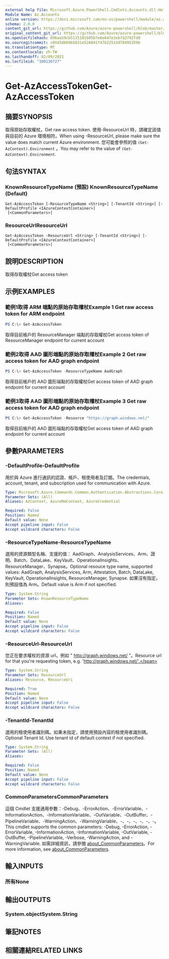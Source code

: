 ```yaml
---
external help file: Microsoft.Azure.PowerShell.Cmdlets.Accounts.dll-Help.xml
Module Name: Az.Accounts
online version: https://docs.microsoft.com/en-us/powershell/module/az.accounts/get-azaccesstoken
schema: 2.0.0
content_git_url: https://github.com/Azure/azure-powershell/blob/master/src/Accounts/Accounts/help/Get-AzAccessToken.md
original_content_git_url: https://github.com/Azure/azure-powershell/blob/master/src/Accounts/Accounts/help/Get-AzAccessToken.md
ms.openlocfilehash: 696ae59cb5115181605b7e6e647e2eb7d2792fd8
ms.sourcegitcommit: c05d3d669b5631e526841f47b22513d78495350b
ms.translationtype: MT
ms.contentlocale: zh-TW
ms.lasthandoff: 02/09/2021
ms.locfileid: "100136727"
---
```

# <span data-ttu-id="baede-101">Get-AzAccessToken</span><span class="sxs-lookup"><span data-stu-id="baede-101">Get-AzAccessToken</span></span>

## <span data-ttu-id="baede-102">摘要</span><span class="sxs-lookup"><span data-stu-id="baede-102">SYNOPSIS</span></span>
<span data-ttu-id="baede-103">取得原始存取權杖。</span><span class="sxs-lookup"><span data-stu-id="baede-103">Get raw access token.</span></span> <span data-ttu-id="baede-104">使用-ResourceUrl 時，請確定該值與目前的 Azure 環境相符。</span><span class="sxs-lookup"><span data-stu-id="baede-104">When using -ResourceUrl, please make sure the value does match current Azure environment.</span></span> <span data-ttu-id="baede-105">您可能會參照的值 `(Get-AzContext).Environment` 。</span><span class="sxs-lookup"><span data-stu-id="baede-105">You may refer to the value of `(Get-AzContext).Environment`.</span></span>

## <span data-ttu-id="baede-106">句法</span><span class="sxs-lookup"><span data-stu-id="baede-106">SYNTAX</span></span>

### <span data-ttu-id="baede-107">KnownResourceTypeName (預設) </span><span class="sxs-lookup"><span data-stu-id="baede-107">KnownResourceTypeName (Default)</span></span>
```
Get-AzAccessToken [-ResourceTypeName <String>] [-TenantId <String>] [-DefaultProfile <IAzureContextContainer>]
 [<CommonParameters>]
```

### <span data-ttu-id="baede-108">ResourceUrl</span><span class="sxs-lookup"><span data-stu-id="baede-108">ResourceUrl</span></span>
```
Get-AzAccessToken -ResourceUrl <String> [-TenantId <String>] [-DefaultProfile <IAzureContextContainer>]
 [<CommonParameters>]
```

## <span data-ttu-id="baede-109">說明</span><span class="sxs-lookup"><span data-stu-id="baede-109">DESCRIPTION</span></span>
<span data-ttu-id="baede-110">取得存取權杖</span><span class="sxs-lookup"><span data-stu-id="baede-110">Get access token</span></span>

## <span data-ttu-id="baede-111">示例</span><span class="sxs-lookup"><span data-stu-id="baede-111">EXAMPLES</span></span>

### <span data-ttu-id="baede-112">範例1取得 ARM 端點的原始存取權杖</span><span class="sxs-lookup"><span data-stu-id="baede-112">Example 1 Get raw access token for ARM endpoint</span></span>
```powershell
PS C:\> Get-AzAccessToken
```

<span data-ttu-id="baede-113">取得目前帳戶的 ResourceManager 端點的存取權杖</span><span class="sxs-lookup"><span data-stu-id="baede-113">Get access token of ResourceManager endpoint for current account</span></span>

### <span data-ttu-id="baede-114">範例2取得 AAD 圖形端點的原始存取權杖</span><span class="sxs-lookup"><span data-stu-id="baede-114">Example 2 Get raw access token for AAD graph endpoint</span></span>
```powershell
PS C:\> Get-AzAccessToken -ResourceTypeName AadGraph
```

<span data-ttu-id="baede-115">取得目前帳戶的 AAD 圖形端點的存取權杖</span><span class="sxs-lookup"><span data-stu-id="baede-115">Get access token of AAD graph endpoint for current account</span></span>

### <span data-ttu-id="baede-116">範例3取得 AAD 圖形端點的原始存取權杖</span><span class="sxs-lookup"><span data-stu-id="baede-116">Example 3 Get raw access token for AAD graph endpoint</span></span>
```powershell
PS C:\> Get-AzAccessToken -Resource "https://graph.windows.net/"
```

<span data-ttu-id="baede-117">取得目前帳戶的 AAD 圖形端點的存取權杖</span><span class="sxs-lookup"><span data-stu-id="baede-117">Get access token of AAD graph endpoint for current account</span></span>

## <span data-ttu-id="baede-118">參數</span><span class="sxs-lookup"><span data-stu-id="baede-118">PARAMETERS</span></span>

### <span data-ttu-id="baede-119">-DefaultProfile</span><span class="sxs-lookup"><span data-stu-id="baede-119">-DefaultProfile</span></span>
<span data-ttu-id="baede-120">用於與 Azure 進行通訊的認證、帳戶、租使用者及訂閱。</span><span class="sxs-lookup"><span data-stu-id="baede-120">The credentials, account, tenant, and subscription used for communication with Azure.</span></span>

```yaml
Type: Microsoft.Azure.Commands.Common.Authentication.Abstractions.Core.IAzureContextContainer
Parameter Sets: (All)
Aliases: AzContext, AzureRmContext, AzureCredential

Required: False
Position: Named
Default value: None
Accept pipeline input: False
Accept wildcard characters: False
```

### <span data-ttu-id="baede-121">-ResourceTypeName</span><span class="sxs-lookup"><span data-stu-id="baede-121">-ResourceTypeName</span></span>
<span data-ttu-id="baede-122">選用的資源類型名稱、支援的值： AadGraph、AnalysisServices、Arm、證明、Batch、DataLake、KeyVault、OperationalInsights、ResourceManager、Synapse。</span><span class="sxs-lookup"><span data-stu-id="baede-122">Optional resouce type name, supported values: AadGraph, AnalysisServices, Arm, Attestation, Batch, DataLake, KeyVault, OperationalInsights, ResourceManager, Synapse.</span></span> <span data-ttu-id="baede-123">如果沒有指定，則預設值為 Arm。</span><span class="sxs-lookup"><span data-stu-id="baede-123">Default value is Arm if not specified.</span></span>

```yaml
Type: System.String
Parameter Sets: KnownResourceTypeName
Aliases:

Required: False
Position: Named
Default value: None
Accept pipeline input: False
Accept wildcard characters: False
```

### <span data-ttu-id="baede-124">-ResourceUrl</span><span class="sxs-lookup"><span data-stu-id="baede-124">-ResourceUrl</span></span>
<span data-ttu-id="baede-125">您正在要求權杖的資源 url，例如 " http://graph.windows.net/ "。</span><span class="sxs-lookup"><span data-stu-id="baede-125">Resource url for that you're requesting token, e.g. 'http://graph.windows.net/'.</span></span>

```yaml
Type: System.String
Parameter Sets: ResourceUrl
Aliases: Resource, ResourceUri

Required: True
Position: Named
Default value: None
Accept pipeline input: False
Accept wildcard characters: False
```

### <span data-ttu-id="baede-126">-TenantId</span><span class="sxs-lookup"><span data-stu-id="baede-126">-TenantId</span></span>
<span data-ttu-id="baede-127">選用的租使用者識別碼。如果未指定，請使用預設內容的租使用者識別碼。</span><span class="sxs-lookup"><span data-stu-id="baede-127">Optional Tenant Id. Use tenant id of default context if not specified.</span></span>

```yaml
Type: System.String
Parameter Sets: (All)
Aliases:

Required: False
Position: Named
Default value: None
Accept pipeline input: False
Accept wildcard characters: False
```

### <span data-ttu-id="baede-128">CommonParameters</span><span class="sxs-lookup"><span data-stu-id="baede-128">CommonParameters</span></span>
<span data-ttu-id="baede-129">這個 Cmdlet 支援通用參數：-Debug、-ErrorAction、-ErrorVariable、-InformationAction、-InformationVariable、-OutVariable、-OutBuffer、-PipelineVariable、-WarningAction、-WarningVariable、-、-、-、-、-、-。</span><span class="sxs-lookup"><span data-stu-id="baede-129">This cmdlet supports the common parameters: -Debug, -ErrorAction, -ErrorVariable, -InformationAction, -InformationVariable, -OutVariable, -OutBuffer, -PipelineVariable, -Verbose, -WarningAction, and -WarningVariable.</span></span> <span data-ttu-id="baede-130">如需詳細資訊，請參閱 [about_CommonParameters](http://go.microsoft.com/fwlink/?LinkID=113216)。</span><span class="sxs-lookup"><span data-stu-id="baede-130">For more information, see [about_CommonParameters](http://go.microsoft.com/fwlink/?LinkID=113216).</span></span>

## <span data-ttu-id="baede-131">輸入</span><span class="sxs-lookup"><span data-stu-id="baede-131">INPUTS</span></span>

### <span data-ttu-id="baede-132">所有</span><span class="sxs-lookup"><span data-stu-id="baede-132">None</span></span>

## <span data-ttu-id="baede-133">輸出</span><span class="sxs-lookup"><span data-stu-id="baede-133">OUTPUTS</span></span>

### <span data-ttu-id="baede-134">System.object</span><span class="sxs-lookup"><span data-stu-id="baede-134">System.String</span></span>

## <span data-ttu-id="baede-135">筆記</span><span class="sxs-lookup"><span data-stu-id="baede-135">NOTES</span></span>

## <span data-ttu-id="baede-136">相關連結</span><span class="sxs-lookup"><span data-stu-id="baede-136">RELATED LINKS</span></span>
